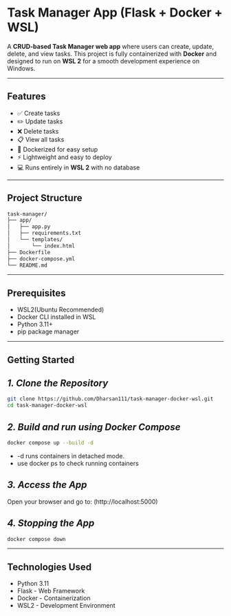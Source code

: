 # Task Manager App (Flask + Docker + WSL)

A **CRUD-based Task Manager web app** where users can create, update, delete, and view tasks. This project is fully containerized with **Docker** and designed to run on **WSL 2** for a smooth development experience on Windows.

---

## **Features**

- ✅ Create tasks
- ✏️ Update tasks
- ❌ Delete tasks
- 📋 View all tasks
- 🐳 Dockerized for easy setup
- ⚡ Lightweight and easy to deploy
- 💻 Runs entirely in **WSL 2** with no database

---

## **Project Structure**

```bash
task-manager/
├── app/
│   ├── app.py
│   ├── requirements.txt
│   └── templates/
│       └── index.html
├── Dockerfile
├── docker-compose.yml
└── README.md
```
---
## **Prerequisites**

- WSL2(Ubuntu Recommended)
- Docker CLI installed in WSL
- Python 3.11+
- pip package manager

---
## **Getting Started**
## *1. Clone the Repository*
```bash
git clone https://github.com/Dharsan111/task-manager-docker-wsl.git
cd task-manager-docker-wsl
```
## *2. Build and run using Docker Compose*
```bash
docker compose up --build -d
```
- -d runs containers in detached mode.
- use docker ps to check running containers

## *3. Access the App*
Open your browser and go to: 
(http://localhost:5000)

## *4. Stopping the App*
```bash
docker compose down
```
---

## **Technologies Used**

- Python 3.11
- Flask - Web Framework
- Docker - Containerization
- WSL2 - Development Environment
  


